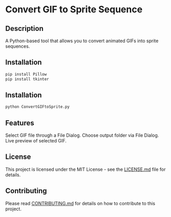 # Convert GIF to Sprite Sequence

## Description
A Python-based tool that allows you to convert animated GIFs into sprite sequences.

## Installation

```bash
pip install Pillow
pip install tkinter
```

## Installation
```bash
python ConvertGIFtoSprite.py
```

## Features
Select GIF file through a File Dialog.
Choose output folder via File Dialog.
Live preview of selected GIF.

## License

This project is licensed under the MIT License - see the [LICENSE.md](LICENSE.md) file for details.

## Contributing

Please read [CONTRIBUTING.md](CONTRIBUTING.md) for details on how to contribute to this project.

